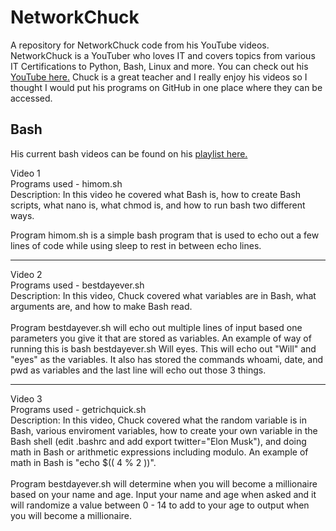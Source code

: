 # NetworkChuck
A repository for NetworkChuck code from his YouTube videos. NetworkChuck is a YouTuber who loves IT and covers topics from various IT Certifications to Python, Bash, Linux and more. You can check out his <a href="https://www.youtube.com/c/NetworkChuck/" target="_blank">YouTube here.</a> Chuck is a great teacher and I really enjoy his videos so I thought I would put his programs on GitHub in one place where they can be accessed. 

## Bash
His current bash videos can be found on his <a href="https://www.youtube.com/playlist?list=PLIhvC56v63IKioClkSNDjW7iz-6TFvLwS" target="_blank">playlist here.</a>

Video 1<br>
Programs used - himom.sh<br>
Description: In this video he covered what Bash is, how to create Bash scripts, what nano is, what chmod is, and how to run bash two different ways.

Program himom.sh is a simple bash program that is used to echo out a few lines of code while using sleep to rest in between echo lines.  
<hr>
Video 2<br>
Programs used - bestdayever.sh<br>
Description: In this video, Chuck covered what variables are in Bash, what arguments are, and how to make Bash read.
<br><br>
Program bestdayever.sh will echo out multiple lines of input based one parameters you give it that are stored as variables. An example of way of running this is bash bestdayever.sh Will eyes. This will echo out "Will" and "eyes" as the variables. It also has stored the commands whoami, date, and pwd as variables and the last line will echo out those 3 things. 
<hr>
Video 3<br>
Programs used - getrichquick.sh<br>
Description: In this video, Chuck covered what the random variable is in Bash, various enviroment variables, how to create your own variable in the Bash shell (edit .bashrc and add export twitter="Elon Musk"), and doing math in Bash or arithmetic expressions including modulo. An example of math in Bash is "echo $(( 4 % 2 ))".
<br><br>
Program bestdayever.sh will determine when you will become a millionaire based on your name and age. Input your name and age when asked and it will randomize a value between 0 - 14 to add to your age to output when you will become a millionaire.

